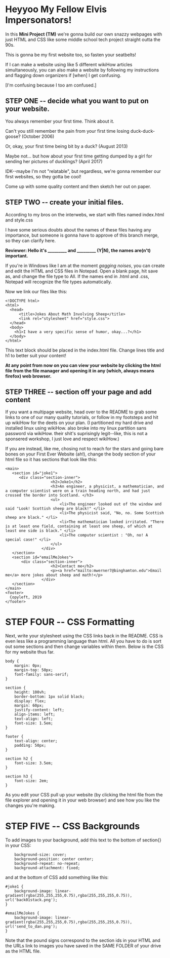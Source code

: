 # Heyyoo My Fellow Elvis Impersonators!

In this **Mini Project (TM)** we're gonna build our own snazzy webpages with just HTML and CSS like some middle school tech project straight outta the 90s.

This is gonna be my first website too, so fasten your seatbelts! 

If I can make a website using like 5 different wikiHow articles simultaneously, you can also make a website by following my instructions and flagging down organizers if [when] I get confusing.

[I'm confusing because I too am confused.]

## STEP ONE -- decide what you want to put on your website.

You always remember your first time. Think about it. 

Can't you still remember the pain from your first time losing duck-duck-goose? (October 2006)

Or, okay, your first time being bit by a duck? (August 2013)

Maybe not... but how about your first time getting dumped by a girl for sending her pictures of ducklings? (April 2017)

IDK--maybe I'm not "relatable", but regardless, we're gonna remember our first websites, so they gotta be cool!

Come up with some quality content and then sketch her out on paper.

## STEP TWO -- create your initial files.

According to my bros on the interwebs, we start with files named index.html and style.css

I have some serious doubts about the names of these files having any importance, but someone is gonna have to approve of this branch merge, so they can clarify here.

**Reviewer: Hello it's _________ and _________ (Y|N), the names are(n't) important.**

If you're in Windows like I am at the moment *gagging noises*, you can create and edit the HTML and CSS files in Notepad. Open a blank page, hit save as, and change the file type to All.
If the names end in .html and .css, Notepad will recognize the file types automatically.

Now we link our files like this:

```
<!DOCTYPE html>
<html>
  <head>
      <title>Jokes About Math Involving Sheep</title>
      <link rel="stylesheet" href="style.css">
  </head>
  <body>
    <h1>I have a very specific sense of humor, okay...?</h1>
  </body>
</html>
```

This text block should be placed in the index.html file. Change lines title and h1 to better suit your content!

**At any point from now on you can view your website by clicking the html file from the file manager and opening it in any (which, always means firefox) web browser.**

## STEP THREE -- section off your page and add content

If you want a multipage website, head over to the README to grab some links to one of our many quality tutorials, or follow in my footsteps and hit up wikiHow for the deets on your plan.
(I partitioned my hard drive and installed linux using wikiHow. also broke into my linux partition sans password via wikiHow. their shit's suprisingly legit--like, this is not a sponsered workshop, I just love and respect wikiHow.)

If you are instead, like me, chosing not to reach for the stars and going bare bones on your First Ever Website (ah!), change the body section of your html file so it has sections that look like this:
```
<main>
   <section id="joke1">
      <div class="section-inner">
                    <h2>Joke1</h2>
                    <h3>An engineer, a physicist, a mathematician, and a computer scientist were on a train heading north, and had just crossed the border into Scotland. </h3>
                    <ul>
                        <li>The engineer looked out of the window and said "Look! Scottish sheep are black!" </li>
                        <li>The physicist said, "No, no. Some Scottish sheep are black." </li>
                        <li>The mathematician looked irritated. "There is at least one field, containing at least one sheep, of which at least one side is black." </li>
                        <li>The computer scientist : "Oh, no! A special case!" </li>
                    </ul>
                </div>
   </section>
   <section id="emailMeJokes">
       <div class="section-inner">
                    <h2>Contact me</h2>
                    <p><a href="mailto:mwerner7@binghamton.edu">Email me</a> more jokes about sheep and math!</p>
                </div>             
   </section>
</main>
<footer>
  Copyleft, 2019         
</footer>
```

# STEP FOUR -- CSS Formatting

Next, write your stylesheet using the CSS links back in the README. CSS is even less like a programming language than html. All you have to do is sort out some sections and then change variables within them. Below is the CSS for my website thus far.

```
body {
    margin: 0px;
    margin-top: 50px;
    font-family: sans-serif;
}

section {
    height: 100vh;
    border-bottom: 1px solid black;
    display: flex;
    margin: 60px;
    justify-content: left;
    align-items: left;
    text-align: left;
    font-size: 1.5em;
}

footer {
    text-align: center;
    padding: 50px;
}

section h2 {
    font-size: 3.5em;
}

section h3 {
    font-size: 2em;
}
```

As you edit your CSS pull up your website (by clicking the html file from the file explorer and opening it in your web browser) and see how you like the changes you're making.

# STEP FIVE -- CSS Backgrounds

To add images to your background, add this text to the bottom of section{} in your CSS:

```
    background-size: cover; 
    background-position: center center; 
    background-repeat: no-repeat; 
    background-attachment: fixed;
```

and at the bottom of CSS add something like this:

```
#joke1 {
    background-image: linear-gradient(rgba(255,255,255,0.75),rgba(255,255,255,0.75)), url('back01stack.png');
}

#emailMeJokes {
    background-image: linear-gradient(rgba(255,255,255,0.75),rgba(255,255,255,0.75)), url('send_to_dan.png');
}
```

Note that the pound signs correspond to the section ids in your HTML and the URLs link to images you have saved in the SAME FOLDER of your drive as the HTML file.




